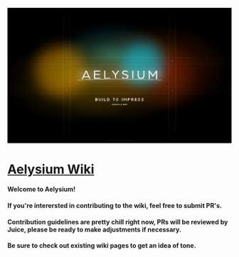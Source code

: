 [![Wiki Screenshot](/public/wiki-screenshot.png)](https://wiki.aelysium.group/)

# [Aelysium Wiki](https://wiki.aelysium.group/)
#### Welcome to Aelysium!
#### If you're interersted in contributing to the wiki, feel free to submit PR's.
#### Contribution guidelines are pretty chill right now, PRs will be reviewed by Juice, please be ready to make adjustments if necessary.
#### Be sure to check out existing wiki pages to get an idea of tone.
